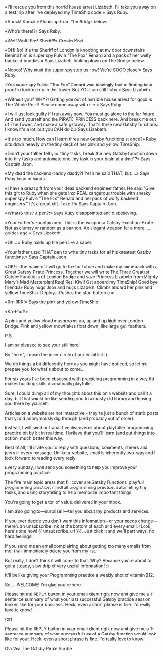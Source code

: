 «I'll rescue you from this horrid house arrest Lizabeth. I'll take you away on a test trip after I've deployed my TimeShip code.» Says Ruby.

«Knock! Knock!» Floats up from The Bridge below.

«Who's there!?» Says Ruby.

«Wolf-Wolf! Fox! Sheriff!!» Croaks Kiwi.

«OH! No! It's the Sheriff of London is knocking at my door downstairs. Behind him is super spy Fulvia "The Fox" Renard and a pack of her wolfy backend buddies.» Says Lizabeth looking down on The Bridge below.

«Noooo! Why must the super spy stop us now! We're SOOO close!» Says Ruby.

«Yes super spy Fulvia "The Fox" Renard was blazingly fast at finding fake proof to lock me up in the Tower. But YOU can still Ruby.» Says Lizabeth.

«Without you? WHY?! Getting you out of horrible house arrest for good is The Whole Point! Please come away with me.» Says Ruby.

«I will just look guilty if I run away now. You must go alone to the far future. And send yourself and the PiRATE_PRiNCESS back here. And break me out of The Tower. And make a safe getaway. That's three new Gatsby functions. I know it's a lot, but you CAN do it.» Says Lizabeth.

«It's too much. How can I learn three new Gatsby functions at once?» Ruby sits down heavily on the tiny deck of her pink and yellow TimeShip.

«Didn't your father tell you "tiny tasks, break the new Gatsby function down into tiny tasks and automate one tiny task in your brain at a time"?» Says Captain Json.

«My dead the backend-baddy daddy?! Yeah he said THAT, but....» Says Ruby head in hands.

«I have a great gift from your dead backend engineer father. He said "Give this gift to Ruby when she gets into REAL dangerous trouble with sneaky super spy Fulvia "The Fox" Renard and her pack of wolfy backend engineers." It's a great gift. Take it!» Says Captain Json.

«What IS this? A pen?!» Says Ruby disappointed and disbelieving.

«Your Father's Fountain pen. This is the weapon a Gatsby-Function-Pirate. Not as clumsy or random as a cannon. An elegant weapon for a more .... golden age.» Says Lizabeth.

«Oh....» Ruby holds up the pen like a saber.

«Your father used THAT pen to write tiny tasks for all his greatest Gatsby functions.» Says Captain Json.

«OK! In the name of I will go to the far future and make my comeback with a Great Gatsby Pirate Princess. Together we will write The Three Greatest Gatsby Functions of London Bridge and save Princess Lizabeth from Mighty Mary's Mad Masterplan! Req! Res! Kiwi! Get aboard my TimeShip! Good bye friends!» Ruby hugs Json and hugs Lizabeth. Climbs aboard her pink and yellow TimeShip. Deploys. Pushes the start button and ....

«Rrr-RRR!» Says the pink and yellow  TimeShip.

«Ka-Poof!»

A pink and yellow cloud mushrooms up, up and up high over London Bridge. Pink and yellow snowflakes float down, like large gull feathers.

P.S

I am so pleased to see your still here!

By "here", I mean the inner circle of our email list :)

We do things a bit differently here as you might have noticed, so let me prepare you for what's about to come...

For six years I've been obsessed with practicing programming in a way tht
makes building skills dramatically playfuller.

Sure, I could dump all of my thoughts about this on a website and call it a day, but that would be like sending you to a musty old library and leaving you there by yourself.

Articles on a website are not interactive - they're just a bunch of static posts that you'd anonymously dig through (and probably out of order).

Instead, I will send out what I've discovered about playfuller programming practice bit by bit in real time. I believe that you'll learn (and put things into action) much better this way.

Best of all, I'll invite you to reply with questions, comments, cheers and jeers in every message. Unlike a website, email is inherently two-way and I look forward to reading every reply.

Every Sunday, I will send you something to help you improve your programming practice.

The five main topic areas that I'll cover are Gatsby Functions, playfull programming practice, mindfull programming practice, automating tiny tasks, and using storytelling to help memorize important things.

You're going to get a ton of value, delivered in your inbox.

I am also going to—surprise!!—tell you about my products and services.

If you ever decide you don't want this information—or your needs change—there's an unsubscribe link at the bottom of each and every email. (Look, here's one now! {{ unsubscribe_url }}). Just click it and we'll part ways, no hard feelings!

If you send me an email complaining about getting too many emails from me, I will immediately delete you from my list.

But really, I don't think it will come to that. Why? Because you're about to get a steady, slow drip of very useful information! :)

It'll be like giving your Programming practice a weekly shot of vitamin B12.

So.... WELCOME! I'm glad you're here.

Please hit the REPLY button in your email client right now and give me a 1-sentence summary of what your last successful Gatsby practice session looked like for your business. Heck, even a short phrase is fine. I'd really love to know!

(or)

Please hit the REPLY button in your email client right now and give me a 1-sentence summary of what successful use of a Gatsby function would look like for your. Heck, even a short phrase is fine. I'd really love to know!

Ola Vea
The Gatsby Pirate Scribe
